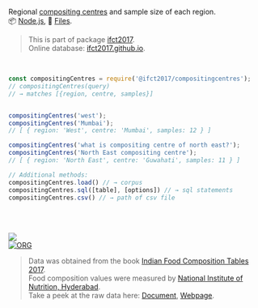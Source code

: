 Regional [compositing centres] and sample size of each region.<br>
📦 [Node.js](https://www.npmjs.com/package/@ifct2017/compositingcentres),
📜 [Files](https://unpkg.com/@ifct2017/compositingcentres/).

> This is part of package [ifct2017].<br>
> Online database: [ifct2017.github.io].

<br>

```javascript
const compositingCentres = require('@ifct2017/compositingcentres');
// compositingCentres(query)
// → matches [{region, centre, samples}]


compositingCentres('west');
compositingCentres('Mumbai');
// [ { region: 'West', centre: 'Mumbai', samples: 12 } ]

compositingCentres('what is compositing centre of north east?');
compositingCentres('North East compositing centre');
// [ { region: 'North East', centre: 'Guwahati', samples: 11 } ]
```

```javascript
// Additional methods:
compositingCentres.load() // → corpus
compositingCentres.sql([table], [options]) // → sql statements
compositingCentres.csv() // → path of csv file
```

<br>
<br>

[![](https://i.imgur.com/D5UYmbD.jpg)](http://ifct2017.com/)<br>
[![ORG](https://img.shields.io/badge/org-ifct2017-green?logo=Org)](https://ifct2017.github.io)

> Data was obtained from the book [Indian Food Composition Tables 2017].<br>
> Food composition values were measured by [National Institute of Nutrition, Hyderabad].<br>
> Take a peek at the raw data here: [Document], [Webpage].

[ifct2017]: https://www.npmjs.com/package/ifct2017
[Indian Food Composition Tables 2017]: http://ifct2017.com/
[compositing centres]: https://github.com/ifct2017/compositingcentres/blob/master/index.csv
[ifct2017.github.io]: https://ifct2017.github.io
[National Institute of Nutrition, Hyderabad]: https://www.nin.res.in/
[Document]: https://docs.google.com/spreadsheets/d/1r9J5mC-Dus9YA1AMSE_8-cEsXJ-8eKm6tKZMz0m5xPw/edit?usp=sharing
[Webpage]: https://docs.google.com/spreadsheets/d/e/2PACX-1vQQj5wg7oGpgHZSlmrysbeS7MB92bgyPPVYrM7e2JpP2dC2Csts9pVc_Dcf0iVcCbtXSaWKbvQr0Yib/pubhtml
